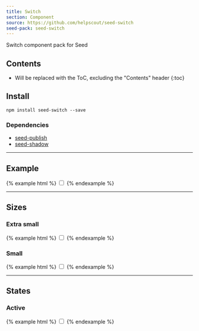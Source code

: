 ```yaml
---
title: Switch
section: Component
source: https://github.com/helpscout/seed-switch
seed-pack: seed-switch
---
```


Switch component pack for Seed

## Contents

* Will be replaced with the ToC, excluding the "Contents" header
{:toc}

## Install

```
npm install seed-switch --save
```


### Dependencies

* [seed-publish](/seed/packs/seed-publish)
* [seed-shadow](/seed/packs/seed-shadow)


---


## Example

{% example html %}
<label class="c-switch">
  <input type="checkbox">
  <span class="c-switch-toggle"></span>
</label>
{% endexample %}


---


## Sizes

### Extra small

{% example html %}
<label class="c-switch c-switch--xs">
  <input type="checkbox">
  <span class="c-switch-toggle"></span>
</label>
{% endexample %}


### Small

{% example html %}
<label class="c-switch c-switch--sm">
  <input type="checkbox">
  <span class="c-switch-toggle"></span>
</label>
{% endexample %}


---


## States

### Active

{% example html %}
<label class="c-switch is-active">
  <input type="checkbox">
  <span class="c-switch-toggle"></span>
</label>
{% endexample %}
